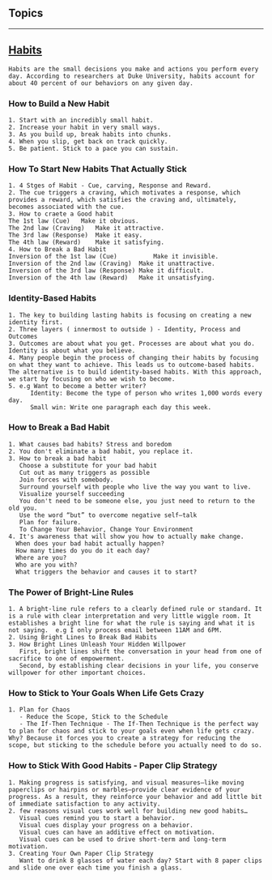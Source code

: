 ## Topics 
-------------------------------------------------------------------------------
## [Habits](https://jamesclear.com/habit-guide)
	Habits are the small decisions you make and actions you perform every day. According to researchers at Duke University, habits account for about 40 percent of our behaviors on any given day.

### How to Build a New Habit
    1. Start with an incredibly small habit.
    2. Increase your habit in very small ways.
    3. As you build up, break habits into chunks.
    4. When you slip, get back on track quickly.
    5. Be patient. Stick to a pace you can sustain.

###  How To Start New Habits That Actually Stick
    1. 4 Stges of Habit - Cue, carving, Response and Reward.
    2. The cue triggers a craving, which motivates a response, which provides a reward, which satisfies the craving and, ultimately, becomes associated with the cue.
    3. How to craete a Good habit
	The 1st law (Cue)	Make it obvious.
	The 2nd law (Craving)	Make it attractive.
	The 3rd law (Response)	Make it easy.
	The 4th law (Reward)	Make it satisfying.
    4. How to Break a Bad Habit
	Inversion of the 1st law (Cue)	        Make it invisible.
	Inversion of the 2nd law (Craving)	Make it unattractive.
	Inversion of the 3rd law (Response)	Make it difficult.
	Inversion of the 4th law (Reward)	Make it unsatisfying.

### Identity-Based Habits
    1. The key to building lasting habits is focusing on creating a new identity first.
    2. Three layers ( innermost to outside ) - Identity, Process and Outcomes
    3. Outcomes are about what you get. Processes are about what you do. Identity is about what you believe.
    4. Many people begin the process of changing their habits by focusing on what they want to achieve. This leads us to outcome-based habits. The alternative is to build identity-based habits. With this approach, we start by focusing on who we wish to become.
    5. e.g Want to become a better writer?
          Identity: Become the type of person who writes 1,000 words every day.
          Small win: Write one paragraph each day this week.

### How to Break a Bad Habit
    1. What causes bad habits? Stress and boredom
    2. You don't eliminate a bad habit, you replace it.
    3. How to break a bad habit
       Choose a substitute for your bad habit
       Cut out as many triggers as possible
       Join forces with somebody.
       Surround yourself with people who live the way you want to live.
       Visualize yourself succeeding
       You don't need to be someone else, you just need to return to the old you.
       Use the word “but” to overcome negative self–talk
       Plan for failure.
       To Change Your Behavior, Change Your Environment 
    4. It's awareness that will show you how to actually make change.
      When does your bad habit actually happen?
      How many times do you do it each day?
      Where are you?
      Who are you with?
      What triggers the behavior and causes it to start?

### The Power of Bright-Line Rules
    1. A bright-line rule refers to a clearly defined rule or standard. It is a rule with clear interpretation and very little wiggle room. It establishes a bright line for what the rule is saying and what it is not saying.  e.g I only process email between 11AM and 6PM.
    2. Using Bright Lines to Break Bad Habits
    3. How Bright Lines Unleash Your Hidden Willpower
       First, bright lines shift the conversation in your head from one of sacrifice to one of empowerment.
       Second, by establishing clear decisions in your life, you conserve willpower for other important choices.

###  How to Stick to Your Goals When Life Gets Crazy
    1. Plan for Chaos
       - Reduce the Scope, Stick to the Schedule
       - The If-Then Technique - The If-Then Technique is the perfect way to plan for chaos and stick to your goals even when life gets crazy. Why? Because it forces you to create a strategy for reducing the scope, but sticking to the schedule before you actually need to do so.

### How to Stick With Good Habits - Paper Clip Strategy
    1. Making progress is satisfying, and visual measures—like moving paperclips or hairpins or marbles—provide clear evidence of your progress. As a result, they reinforce your behavior and add little bit of immediate satisfaction to any activity.
    2. few reasons visual cues work well for building new good habits…
       Visual cues remind you to start a behavior.
       Visual cues display your progress on a behavior.
       Visual cues can have an additive effect on motivation.
       Visual cues can be used to drive short-term and long-term motivation.
    3. Creating Your Own Paper Clip Strategy
       Want to drink 8 glasses of water each day? Start with 8 paper clips and slide one over each time you finish a glass.
